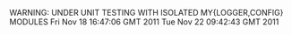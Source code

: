 WARNING: UNDER UNIT TESTING WITH ISOLATED MY{LOGGER,CONFIG} MODULES
Fri Nov 18 16:47:06 GMT 2011
Tue Nov 22 09:42:43 GMT 2011
